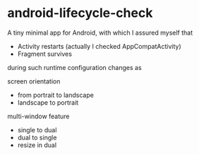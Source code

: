 # android-lifecycle-check
A tiny minimal app for Android, with which I assured myself that

* Activity restarts (actually I checked AppCompatActivity)
* Fragment survives

during such runtime configuration changes as

screen orientation
* from portrait to landscape
* landscape to portrait

multi-window feature
* single to dual
* dual to single
* resize in dual
